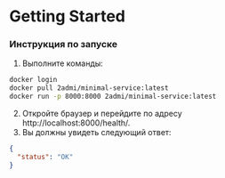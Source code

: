 # Getting Started

### Инструкция по запуске

1. Выполните команды:

```bash
docker login
docker pull 2admi/minimal-service:latest
docker run -p 8000:8000 2admi/minimal-service:latest
```

2. Откройте браузер и перейдите по адресу http://localhost:8000/health/.
3. Вы должны увидеть следующий ответ:

```json
{
  "status": "OK"
}
```